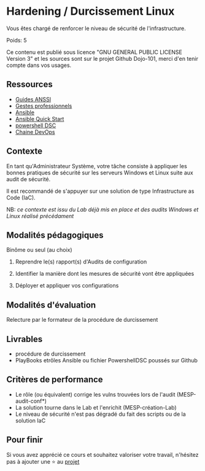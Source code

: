 # Hardening / Durcissement Linux

Vous êtes chargé de renforcer le niveau de sécurité de l'infrastructure.

Poids: 5

Ce contenu est publié sous licence "GNU GENERAL PUBLIC LICENSE Version 3" et les sources sont sur le projet Github Dojo-101, merci d'en tenir compte dans vos usages.

## Ressources

* [Guides ANSSI](https://cyber.gouv.fr/publications)
* [Gestes professionnels](https://github.com/Aif4thah/Dojo-101)
* [Ansible](https://www.ansible.com/)
* [Ansible Quick Start](https://docs.ansible.com/ansible/latest/getting_started/index.html)
* [powershell DSC](https://learn.microsoft.com/fr-fr/powershell/dsc/overview?view=dsc-2.0)
* [Chaine DevOps](https://learn.microsoft.com/fr-fr/azure/cloud-adoption-framework/ready/considerations/devops-toolchain#azure-devops-and-github-toolchain)




## Contexte

En tant qu'Administrateur Système, votre tâche consiste à appliquer les bonnes pratiques de sécurité sur les serveurs Windows et Linux suite aux audit de sécurité.

Il est recommandé de s'appuyer sur une solution de type Infrastructure as Code (IaC).

NB: *ce contexte est issu du Lab déjà mis en place et des audits Windows et Linux réalisé précédament*

## Modalités pédagogiques

Binôme ou seul (au choix)

1. Reprendre le(s) rapport(s) d'Audits de configuration

2. Identifier la manière dont les mesures de sécurité vont être appliquées

3. Déployer et appliquer vos configurations


## Modalités d'évaluation

Relecture par le formateur de la procédure de durcissement


## Livrables

* procédure de durcissement
* PlayBooks etrôles Ansible ou fichier PowershellDSC poussés sur Github


## Critères de performance

* Le rôle (ou équivalent) corrige les vulns trouvées lors de l'audit (MESP-audit-conf*)
* La solution tourne dans le Lab et l'enrichit (MESP-création-Lab)
* Le niveau de sécurité n'est pas dégradé du fait des scripts ou de la solution IaC


## Pour finir

Si vous avez apprécié ce cours et souhaitez valoriser votre travail, n'hésitez pas à ajouter une ⭐ au [projet](https://github.com/Aif4thah/Dojo-101)